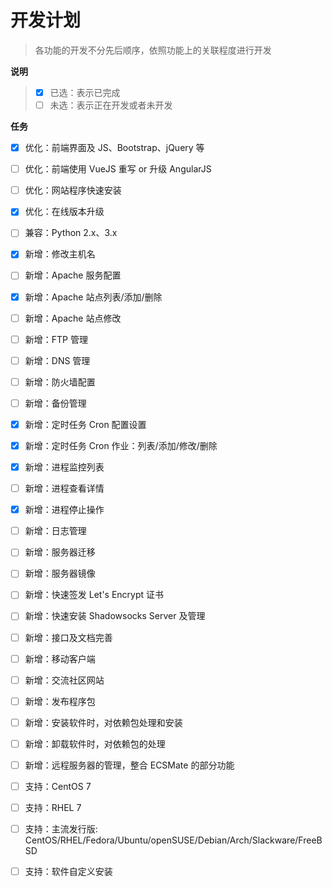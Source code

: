# 开发计划

> 各功能的开发不分先后顺序，依照功能上的关联程度进行开发

**说明**

> - [x] 已选：表示已完成
> - [ ] 未选：表示正在开发或者未开发

**任务**

- [x] 优化：前端界面及 JS、Bootstrap、jQuery 等
- [ ] 优化：前端使用 VueJS 重写 or 升级 AngularJS
- [ ] 优化：网站程序快速安装
- [x] 优化：在线版本升级
- [ ] 兼容：Python 2.x、3.x
- [x] 新增：修改主机名
- [ ] 新增：Apache 服务配置
- [x] 新增：Apache 站点列表/添加/删除
- [ ] 新增：Apache 站点修改
- [ ] 新增：FTP 管理
- [ ] 新增：DNS 管理
- [ ] 新增：防火墙配置
- [ ] 新增：备份管理
- [x] 新增：定时任务 Cron 配置设置
- [x] 新增：定时任务 Cron 作业：列表/添加/修改/删除
- [x] 新增：进程监控列表
- [ ] 新增：进程查看详情
- [x] 新增：进程停止操作
- [ ] 新增：日志管理
- [ ] 新增：服务器迁移
- [ ] 新增：服务器镜像
- [ ] 新增：快速签发 Let's Encrypt 证书
- [ ] 新增：快速安装 Shadowsocks Server 及管理
- [ ] 新增：接口及文档完善
- [ ] 新增：移动客户端
- [ ] 新增：交流社区网站
- [ ] 新增：发布程序包
- [ ] 新增：安装软件时，对依赖包处理和安装
- [ ] 新增：卸载软件时，对依赖包的处理
- [ ] 新增：远程服务器的管理，整合 ECSMate 的部分功能
- [ ] 支持：CentOS 7
- [ ] 支持：RHEL 7
- [ ] 支持：主流发行版: CentOS/RHEL/Fedora/Ubuntu/openSUSE/Debian/Arch/Slackware/FreeBSD
- [ ] 支持：软件自定义安装

